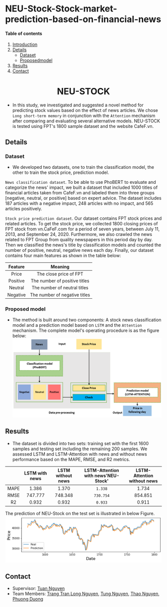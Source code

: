 # NEU-Stock-Stock-market-prediction-based-on-financial-news
#### Table of contents
1. [Introduction](#introduction)
2. [Details](#details)
   - [Dataset](#Dataset)
   - [Proposedmodel](#Proposed_model)
3. [Results](#Results)
4. [Contact](#Contact)
<p align="center">
  <h1 align="center", id="introduction">NEU-STOCK</h1>
</p>

- In this study, we investigated and suggested a novel method for predicting stock values based on the effect of news articles. We chose `Long short-term memory` in conjunction with the `Attention` mechanism after comparing and evaluating several alternative models. NEU-STOCK is tested using FPT's 1800 sample dataset and the website CafeF.vn.

## Details <a name="Details"></a>

### Dataset <a name="Dataset"></a>
- We developed two datasets, one to train the classification model, the other to train the stock price, prediction model.

`News classification dataset`. To be able to use PhoBERT to evaluate and categorize the news' impact, we built a dataset that included 1000 titles of financial articles taken from CafeF.vn and labeled them into three groups [negative, neutral, or positive] based on expert advice. The dataset includes 187 articles with a negative impact, 248 articles with no impact, and 565 articles positively.

`Stock price prediction dataset`. Our dataset contains FPT stock prices and related articles. To get the stock price, we collected 1800 closing prices of FPT stock from vn.CaFeF.com for a period of seven years, between July 11, 2013, and September 24, 2020. Furthermore, we also crawled the news related to FPT Group from quality newspapers  in this period day by day. Then we classified the news's title by classification models and counted the number of positive, neutral, negative news each day. Finally, our dataset contains four main features as shown in the table below:

|   Feature    |               Meaning                    |
|:-----------: |:----------------------------------------:|
|   Price      |     The close price of FPT               |
|   Positive   |     The number of positive titles        |
|   Neutral    |     The number of neutral titles         |
|   Negative   |     The number of negative titles        |

### Proposed model  <a name="Proposed_model"></a>
- The method is built around two components: A stock news classification model and a prediction model based on `LSTM` and the `Attention` mechanism. The complete model's operating procedure is as the figure below: 
![](https://github.com/CielCiel1/NEU-Stock-Stock-market-prediction-based-on-financial-news/blob/main/Image/ppmodel.PNG)

## Results <a name="Results"></a>
- The dataset is divided into two sets: training set with the first 1600 samples and testing set including the remaining 200 samples. We assessed LSTM and LSTM-Attention with news and without news performance based on the MAPE, RMSE, and R2 metrics.

|     | LSTM with news |LSTM without news |LSTM-Attention with news'NEU-Stock'|LSTM-Attention without news  |
|:---:|:--------------:|:----------------:|:---------------------------------:|:---------------------------:|
|MAPE |      1.386     |       1.370      |               `1.338`             |             1.734           |
|RMSE |     747.777    |      748.348     |              `730.754`            |            854.851          |
|R2   |      0.932     |       0.932      |               `0.933`             |             0.911           |  

The  prediction  of  NEU-Stock  on  the  test  set  is  illustrated  in below Figure.                               
![](https://github.com/CielCiel1/NEU-Stock-Stock-market-prediction-based-on-financial-news/blob/main/Image/model_att.png)
## Contact <a name="Contact"></a>
- Supervisor: [Tuan Nguyen](https://www.facebook.com/nttuan8)
- Team Members: [Trang Tran](https://www.facebook.com/cieltrantrang/),[Long Nguyen](https://www.facebook.com/lnn1208), [Tung Nguyen](https://www.facebook.com/gnutn0s), [Thao Nguyen](),  [Phuong Duong]() 
